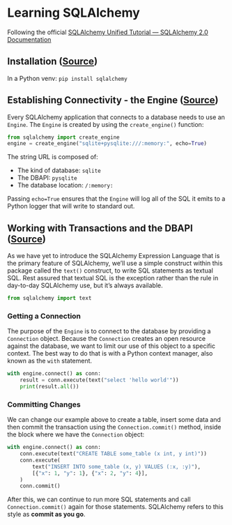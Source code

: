 # Learning SQLAlchemy

Following the official [SQLAlchemy Unified Tutorial — SQLAlchemy 2.0 Documentation](https://docs.sqlalchemy.org/en/20/tutorial/index.html)

## Installation ([Source](https://docs.sqlalchemy.org/en/20/intro.html))

In a Python venv: `pip install sqlalchemy`

## Establishing Connectivity - the Engine ([Source](https://docs.sqlalchemy.org/en/20/tutorial/engine.html))

Every SQLAlchemy application that connects to a database needs to use an `Engine`. The `Engine` is created by using the `create_engine()` function:

```py
from sqlalchemy import create_engine
engine = create_engine("sqlite+pysqlite:///:memory:", echo=True)
```

The string URL is composed of:
- The kind of database: `sqlite`
- The DBAPI: `pysqlite`
- The database location: `/:memory:`

Passing `echo=True` ensures that the `Engine` will log all of the SQL it emits to a Python logger that will write to standard out.

## Working with Transactions and the DBAPI ([Source](https://docs.sqlalchemy.org/en/20/tutorial/dbapi_transactions.html))

As we have yet to introduce the SQLAlchemy Expression Language that is the primary feature of SQLAlchemy, we’ll use a simple construct within this package called the `text()` construct, to write SQL statements as textual SQL. Rest assured that textual SQL is the exception rather than the rule in day-to-day SQLAlchemy use, but it’s always available.

```py
from sqlalchemy import text
```

### Getting a Connection

The purpose of the `Engine` is to connect to the database by providing a `Connection` object. Because the `Connection` creates an open resource against the database, we want to limit our use of this object to a specific context. The best way to do that is with a Python context manager, also known as the `with` statement.

```py
with engine.connect() as conn:
	result = conn.execute(text("select 'hello world'"))
	print(result.all())
```

### Committing Changes

We can change our example above to create a table, insert some data and then commit the transaction using the `Connection.commit()` method, inside the block where we have the `Connection` object:

```py
with engine.connect() as conn:
	conn.execute(text("CREATE TABLE some_table (x int, y int)"))
	conn.execute(
		text("INSERT INTO some_table (x, y) VALUES (:x, :y)"),
		[{"x": 1, "y": 1}, {"x": 2, "y": 4}],
	)
	conn.commit()
```

After this, we can continue to run more SQL statements and call `Connection.commit()` again for those statements. SQLAlchemy refers to this style as **commit as you go**.
